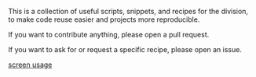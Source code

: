 This is a collection of useful scripts, snippets, and recipes for the division, to make code reuse easier and projects more reproducible.

If you want to contribute anything, please open a pull request.

If you want to ask for or request a specific recipe, please open an issue.

[screen usage](https://github.com/NUPulmonary/utils/wiki/screen)
